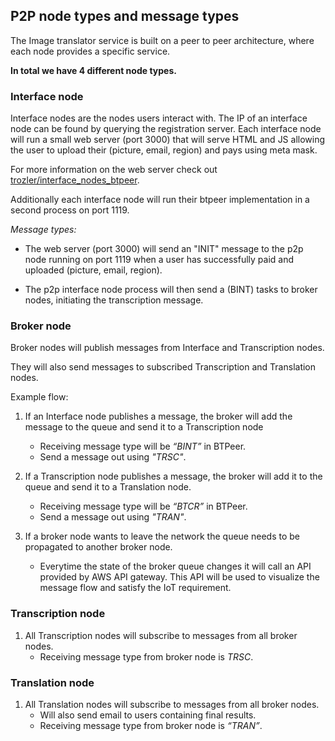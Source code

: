 ## P2P node types and message types

The Image translator service is built on a peer to peer architecture, where each node provides a specific service.

**In total we have 4 different node types.**

### Interface node

Interface nodes are the nodes users interact with. The IP of an interface node can be found by querying the registration server. Each interface node will run a small web server (port 3000) that will serve HTML and JS allowing the user to upload their (picture, email, region) and pays using meta mask.

For more information on the web server check out [trozler/interface_nodes_btpeer](https://github.com/trozler/interface_nodes_btpeer.git).

Additionally each interface node will run their btpeer implementation in a second process on port 1119.

_Message types:_

- The web server (port 3000) will send an "INIT" message to the p2p node running on port 1119 when a user has successfully paid and uploaded (picture, email, region).

- The p2p interface node process will then send a (BINT) tasks to broker nodes, initiating the transcription message.

### Broker node

Broker nodes will publish messages from Interface and Transcription nodes.

They will also send messages to subscribed Transcription and Translation nodes.

Example flow:

1. If an Interface node publishes a message, the broker will add the message to the queue and send it to a Transcription node

   - Receiving message type will be _“BINT”_ in BTPeer.
   - Send a message out using _"TRSC"_.

2. If a Transcription node publishes a message, the broker will add it to the queue and send it to a Translation node.

   - Receiving message type will be _“BTCR”_ in BTPeer.
   - Send a message out using _"TRAN"_.

3. If a broker node wants to leave the network the queue needs to be propagated to another broker node.
   - Everytime the state of the broker queue changes it will call an API provided by AWS API gateway. This API will be used to visualize the message flow and satisfy the IoT requirement.

### Transcription node

1. All Transcription nodes will subscribe to messages from all broker nodes.
   - Receiving message type from broker node is _TRSC_.

### Translation node

1. All Translation nodes will subscribe to messages from all broker nodes.
   - Will also send email to users containing final results.
   - Receiving message type from broker node is _“TRAN”_.
